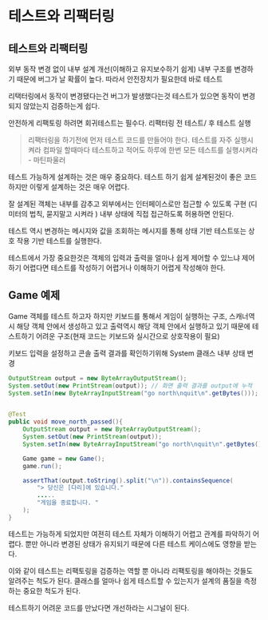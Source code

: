 # 테스트와 리팩터링

## 테스트와 리팩터링
외부 동작 변경 없이 내부 설계 개선(이해하고 유지보수하기 쉽게) 내부 구조를 변경하기 때문에 버그가 날 확률이 높다. 따라서 안전장치가 필요한데 바로 테스트

리택터링에서 동작이 변경됐다는건 버그가 발생했다는것 테스트가 있으면 동작이 변경되지 않았는지 검증하는게 쉽다.

안전하게 리팩토링 하려면 회귀테스트는 필수다. 리팩터링 전 테스트/ 후 테스트 실행

>리팩터링을 하기전에 먼저 테스트 코드를 만들어야 한다. 테스트를 자주 실행시켜라 컴파일 할때마다 테스트하고 적어도 하루에 한번 모든 테스트를 실행시켜라 - 마틴파울러

테스트 가능하게 설계하는 것은 매우 중요하다. 테스트 하기 쉽게 설계된것이 좋은 코드 하지만 이렇게 설계하는 것은 매우 어렵다.

잘 설계된 객체는 내부를 감추고 외부에서는 인터페이스로만 접근할 수 있도록 구현 (디미터의 법칙, 묻지말고 시켜라 ) 내부 상태에 직접 접근하도록 허용하면 안된다.

테스트 역시 변경하는 메시지와 값을 조회하는 메시지를 통해 상태 기반 테스트또는 상호 작용 기반 테스트를 실행한다.

테스트에서 가장 중요한것은 객체의 입력과 출력을 얼마나 쉽게 제어할 수 있느냐 제어하기 어렵다면 테스트를 작성하기 어렵거나 이해하기 어렵게 작성해야 한다.

## Game 예제
Game 객체를 테스트 하고자 하지만 키보드를 통해서 게임이 실행하는 구조, 스캐너역시 해당 객체 안에서 생성하고 있고 출력역시 해당 객체 안에서 실행하고 있기 때문에 테스트하기 어려운 구조(현재 코드는 키보드와 실시간으로 상호작용이 필요)

키보드 입력을 설정하고 콘솔 출력 결과를 확인하기위해 System 클래스 내부 상태 변경
```java
OutputStream output = new ByteArrayOutputStream();
System.setOut(new PrintStream(output)); // 화면 출력 결과를 output에 누적
System.setIn(new ByteArrayInputStream("go north\nquit\n".getBytes())); // 키보드를 통해 go north와 quit를 입력하는 것을 코드로 구현


@Test
public void move_north_passed(){
    OutputStream output = new ByteArrayOutputStream();
    System.setOut(new PrintStream(output)); 
    System.setIn(new ByteArrayInputStream("go north\nquit\n".getBytes()));

    Game game = new Game();
    game.run();

    assertThat(output.toString().split("\n")).containsSequence(
        "> 당신은 [다리]에 있습니다."
        .....
        "게임을 종료합니다. "
    );
}
```

테스트는 가능하게 되었지만 여젼히 테스트 자체가 이해하기 어렵고 관계를 파악하기 어렵다. 뿐만 아니라 변경된 상태가 유지되기 때문에 다른 테스트 케이스에도 영향을 받는다.

이와 같이 테스트는 리팩토링을 검증하는 역할 뿐 아니라 리팩토링을 해야하는 것들도 알려주는 척도가 된다. 클래스를 얼마나 쉽게 테스트할 수 있는지가 설계의 품질을 측정하는 중요한 척도가 된다.

테스트하기 어려운 코드를 만났다면 개선하라는 시그널이 된다.
